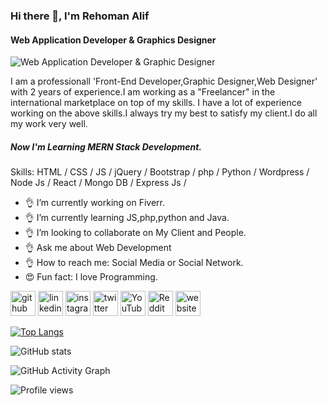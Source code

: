 ### Hi there 👋, I'm Rehoman Alif
#### Web Application Developer & Graphics Designer
![Web Application Developer & Graphic Designer](https://media-exp1.licdn.com/dms/image/C5616AQFEAPQwqiutUw/profile-displaybackgroundimage-shrink_350_1400/0/1640092763275?e=1646265600&v=beta&t=-JD_Jeawbefmwe-9xa5vwxEnoafvEzeD10Wt_GWXD7M)

I am a professionall 'Front-End Developer,Graphic Designer,Web Designer' with 2 years of experience.I am working as a "Freelancer" in the international marketplace on top of my skills.
I have a lot of experience working on the above skills.I always try my best to satisfy my client.I do all my work very well.
##### Now I'm Learning MERN Stack Development.

Skills:  HTML / CSS / JS / jQuery /  Bootstrap / php / Python / Wordpress / Node Js / React / Mongo DB / Express Js /

- 👌 I’m currently working on Fiverr. 
- 👌 I’m currently learning JS,php,python and Java. 
- 👌 I’m looking to collaborate on My Client and People. 
- 👌 Ask me about Web Development 
- 👌 How to reach me: Social Media or Social Network. 
- 😍 Fun fact: I love Programming. 


[<img src='https://cdn.jsdelivr.net/npm/simple-icons@3.0.1/icons/github.svg' alt='github' height='40' >](https://github.com/rehomanalif)  [<img src='https://cdn.jsdelivr.net/npm/simple-icons@3.0.1/icons/linkedin.svg' alt='linkedin' height='40'>](https://www.linkedin.com/in/rehomanalif/)  [<img src='https://cdn.jsdelivr.net/npm/simple-icons@3.0.1/icons/instagram.svg' alt='instagram' height='40'>](https://www.instagram.com/rehomanalif/)  [<img src='https://cdn.jsdelivr.net/npm/simple-icons@3.0.1/icons/twitter.svg' alt='twitter' height='40'>](https://twitter.com/rehomanalifs)  [<img src='https://cdn.jsdelivr.net/npm/simple-icons@3.0.1/icons/youtube.svg' alt='YouTube' height='40'>](https://www.youtube.com/channel/RehomanAlif)  [<img src='https://cdn.jsdelivr.net/npm/simple-icons@3.0.1/icons/reddit.svg' alt='Reddit' height='40'>](https://www.reddit.com/user/rehomanalif)  [<img src='https://cdn.jsdelivr.net/npm/simple-icons@3.0.1/icons/icloud.svg' alt='website' height='40'>](#)  

[![Top Langs](https://github-readme-stats.vercel.app/api/top-langs/?username=rehomanalif)](https://github.com/anuraghazra/github-readme-stats)

![GitHub stats](https://github-readme-stats.vercel.app/api?username=rehomanalif&show_icons=true&count_private=true)  

![GitHub Activity Graph](https://activity-graph.herokuapp.com/graph?username=rehomanalif)  

![Profile views](https://gpvc.arturio.dev/rehomanalif)  
